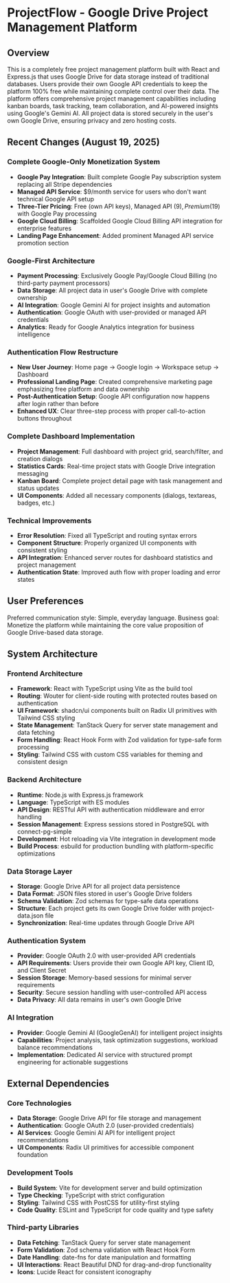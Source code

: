 # ProjectFlow - Google Drive Project Management Platform

## Overview

This is a completely free project management platform built with React and Express.js that uses Google Drive for data storage instead of traditional databases. Users provide their own Google API credentials to keep the platform 100% free while maintaining complete control over their data. The platform offers comprehensive project management capabilities including kanban boards, task tracking, team collaboration, and AI-powered insights using Google's Gemini AI. All project data is stored securely in the user's own Google Drive, ensuring privacy and zero hosting costs.

## Recent Changes (August 19, 2025)

### Complete Google-Only Monetization System
- **Google Pay Integration**: Built complete Google Pay subscription system replacing all Stripe dependencies
- **Managed API Service**: $9/month service for users who don't want technical Google API setup
- **Three-Tier Pricing**: Free (own API keys), Managed API ($9), Premium ($19) with Google Pay processing
- **Google Cloud Billing**: Scaffolded Google Cloud Billing API integration for enterprise features
- **Landing Page Enhancement**: Added prominent Managed API service promotion section

### Google-First Architecture
- **Payment Processing**: Exclusively Google Pay/Google Cloud Billing (no third-party payment processors)
- **Data Storage**: All project data in user's Google Drive with complete ownership
- **AI Integration**: Google Gemini AI for project insights and automation
- **Authentication**: Google OAuth with user-provided or managed API credentials
- **Analytics**: Ready for Google Analytics integration for business intelligence

### Authentication Flow Restructure
- **New User Journey**: Home page → Google login → Workspace setup → Dashboard
- **Professional Landing Page**: Created comprehensive marketing page emphasizing free platform and data ownership
- **Post-Authentication Setup**: Google API configuration now happens after login rather than before
- **Enhanced UX**: Clear three-step process with proper call-to-action buttons throughout

### Complete Dashboard Implementation  
- **Project Management**: Full dashboard with project grid, search/filter, and creation dialogs
- **Statistics Cards**: Real-time project stats with Google Drive integration messaging
- **Kanban Board**: Complete project detail page with task management and status updates
- **UI Components**: Added all necessary components (dialogs, textareas, badges, etc.)

### Technical Improvements
- **Error Resolution**: Fixed all TypeScript and routing syntax errors
- **Component Structure**: Properly organized UI components with consistent styling
- **API Integration**: Enhanced server routes for dashboard statistics and project management
- **Authentication State**: Improved auth flow with proper loading and error states

## User Preferences

Preferred communication style: Simple, everyday language.
Business goal: Monetize the platform while maintaining the core value proposition of Google Drive-based data storage.

## System Architecture

### Frontend Architecture
- **Framework**: React with TypeScript using Vite as the build tool
- **Routing**: Wouter for client-side routing with protected routes based on authentication
- **UI Framework**: shadcn/ui components built on Radix UI primitives with Tailwind CSS styling
- **State Management**: TanStack Query for server state management and data fetching
- **Form Handling**: React Hook Form with Zod validation for type-safe form processing
- **Styling**: Tailwind CSS with custom CSS variables for theming and consistent design

### Backend Architecture
- **Runtime**: Node.js with Express.js framework
- **Language**: TypeScript with ES modules
- **API Design**: RESTful API with authentication middleware and error handling
- **Session Management**: Express sessions stored in PostgreSQL with connect-pg-simple
- **Development**: Hot reloading via Vite integration in development mode
- **Build Process**: esbuild for production bundling with platform-specific optimizations

### Data Storage Layer
- **Storage**: Google Drive API for all project data persistence
- **Data Format**: JSON files stored in user's Google Drive folders
- **Schema Validation**: Zod schemas for type-safe data operations
- **Structure**: Each project gets its own Google Drive folder with project-data.json file
- **Synchronization**: Real-time updates through Google Drive API

### Authentication System
- **Provider**: Google OAuth 2.0 with user-provided API credentials
- **API Requirements**: Users provide their own Google API key, Client ID, and Client Secret
- **Session Storage**: Memory-based sessions for minimal server requirements
- **Security**: Secure session handling with user-controlled API access
- **Data Privacy**: All data remains in user's own Google Drive

### AI Integration
- **Provider**: Google Gemini AI (GoogleGenAI) for intelligent project insights
- **Capabilities**: Project analysis, task optimization suggestions, workload balance recommendations
- **Implementation**: Dedicated AI service with structured prompt engineering for actionable suggestions

## External Dependencies

### Core Technologies
- **Data Storage**: Google Drive API for file storage and management
- **Authentication**: Google OAuth 2.0 (user-provided credentials)
- **AI Services**: Google Gemini AI API for intelligent project recommendations
- **UI Components**: Radix UI primitives for accessible component foundation

### Development Tools
- **Build System**: Vite for development server and build optimization
- **Type Checking**: TypeScript with strict configuration
- **Styling**: Tailwind CSS with PostCSS for utility-first styling
- **Code Quality**: ESLint and TypeScript for code quality and type safety

### Third-party Libraries
- **Data Fetching**: TanStack Query for server state management
- **Form Validation**: Zod schema validation with React Hook Form
- **Date Handling**: date-fns for date manipulation and formatting
- **UI Interactions**: React Beautiful DND for drag-and-drop functionality
- **Icons**: Lucide React for consistent iconography